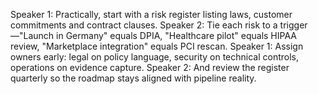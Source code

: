 Speaker 1: Practically, start with a risk register listing laws, customer commitments and contract clauses.
Speaker 2: Tie each risk to a trigger—"Launch in Germany" equals DPIA, "Healthcare pilot" equals HIPAA review, "Marketplace integration" equals PCI rescan.
Speaker 1: Assign owners early: legal on policy language, security on technical controls, operations on evidence capture.
Speaker 2: And review the register quarterly so the roadmap stays aligned with pipeline reality.
